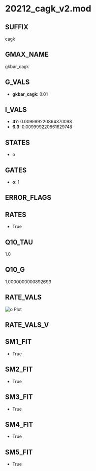 # 20212_cagk_v2.mod

## SUFFIX

cagk

## GMAX_NAME

gkbar_cagk

## G_VALS

- **gkbar_cagk**: 0.01

## I_VALS

- **37**: 0.009999220864370098
- **6.3**: 0.009999220861629748

## STATES

- o

## GATES

- **o**: 1

## ERROR_FLAGS


## RATES

- True

## Q10_TAU

1.0

## Q10_G

1.0000000000892693

## RATE_VALS

![o Plot](/Users/pbozelos/Dropbox/icg-Chai-Panos/supermodels/output_markdown_files/KCa/20212_cagk_v2.mod/images/o.png)

## RATE_VALS_V

## SM1_FIT

- True

## SM2_FIT

- True

## SM3_FIT

- True

## SM4_FIT

- True

## SM5_FIT

- True

